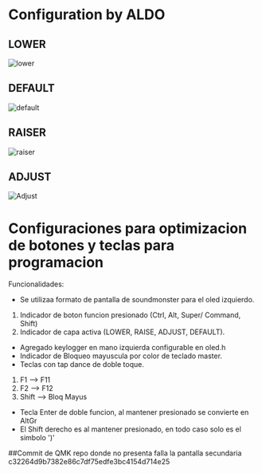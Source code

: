 # Configuration by ALDO

## LOWER
![lower](https://user-images.githubusercontent.com/64880747/117389232-6c5f3780-aec2-11eb-82fb-4ffdc6fc9ca5.jpg)
## DEFAULT
![default](https://user-images.githubusercontent.com/64880747/117389256-76813600-aec2-11eb-992e-eb5220e311d8.jpg)
## RAISER
![raiser](https://user-images.githubusercontent.com/64880747/117389282-7e40da80-aec2-11eb-833b-a53a6d39904f.jpg)
## ADJUST
![Adjust](https://user-images.githubusercontent.com/64880747/117389321-8c8ef680-aec2-11eb-99b8-56d7f6354e56.jpg)

# Configuraciones para optimizacion de botones y teclas para programacion

Funcionalidades:

* Se utilizaa formato de pantalla de soundmonster para el oled izquierdo.
1. Indicador de boton funcion presionado (Ctrl, Alt, Super/ Command, Shift)
2. Indicador de capa activa (LOWER, RAISE, ADJUST, DEFAULT).
* Agregado keylogger en mano izquierda configurable en oled.h
* Indicador de Bloqueo mayuscula por color de teclado master.
* Teclas con tap dance de doble toque.
1. F1 --> F11
2. F2 --> F12
3. Shift --> Bloq Mayus
* Tecla Enter de doble funcion, al mantener presionado se convierte en AltGr
* El Shift derecho es al mantener presionado, en todo caso solo es el simbolo ')'

##Commit de QMK repo donde no presenta falla la pantalla secundaria
c32264d9b7382e86c7df75edfe3bc4154d714e25
